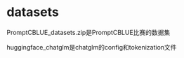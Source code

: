 # datasets

PromptCBLUE_datasets.zip是PromptCBLUE比赛的数据集

huggingface_chatglm是chatglm的config和tokenization文件
